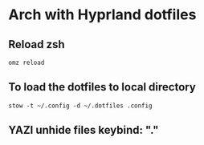 # Arch with Hyprland dotfiles

## Reload zsh

`omz reload`

## To load the dotfiles to local directory

`stow -t ~/.config -d ~/.dotfiles .config`

## YAZI unhide files keybind: "."
